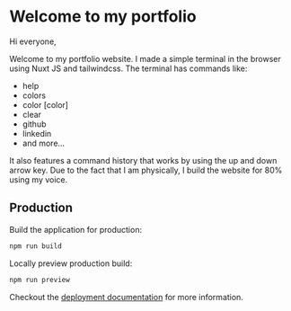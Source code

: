 # Welcome to my portfolio

Hi everyone,

Welcome to my portfolio website. I made a simple terminal in the browser using Nuxt JS and tailwindcss. 
The terminal has commands like:

- help
- colors
- color [color]
- clear
- github
- linkedin
- and more...

It also features a command history that works by using the up and down arrow key. Due to the fact that I am physically, I build the website for 80% using my voice. 

## Production

Build the application for production:

```bash
npm run build
```

Locally preview production build:

```bash
npm run preview
```

Checkout the [deployment documentation](https://v3.nuxtjs.org/guide/deploy/presets) for more information.
